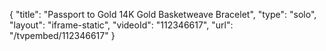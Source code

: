 {
    "title": "Passport to Gold 14K Gold Basketweave Bracelet",
    "type": "solo",
    "layout": "iframe-static",
    "videoId": "112346617",
    "url": "\/tvpembed\/112346617"
}